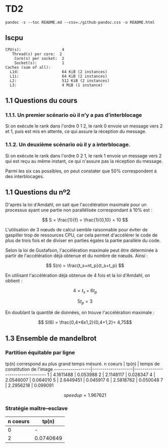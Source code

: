 
# TD2

`pandoc -s --toc README.md --css=./github-pandoc.css -o README.html`


## lscpu

```
CPU(s):                  4
   Thread(s) per core:  2
    Core(s) per socket:  2
    Socket(s):           1
Caches (sum of all):     
  L1d:                   64 KiB (2 instances)
  L1i:                   64 KiB (2 instances)
  L2:                    512 KiB (2 instances)
  L3:                    4 MiB (1 instance) 
```


## 1.1 Questions du cours


### 1.1.1. Un premier scénario où il n’y a pas d’interblocage
Si on exécute le rank dans l'ordre 0 1 2, le rank 0 envoie un message vers 2 et 1, puis est mis en attente, ce qui assure la réception du message.

### 1.1.2. Un deuxième scénario où il y a interblocage.
Si on exécute le rank dans l'ordre 0 2 1, le rank 1 envoie un message vers 2 qui est reçu au même instant, ce qui n'assure pas la réception du message.

Parmi les six cas possibles, on peut constater que 50% correspondent à des interblocages.

## 1.1 Questions du nº2

D'après la loi d'Amdahl, on sait que l'accélération maximale pour un processus ayant une partie non parallélisée correspondant à 10% est :

$$ S = \frac{1}{f} = \frac{1}{0,10} = 10 $$

L'utilisation de 3 nœuds de calcul semble raisonnable pour éviter de gaspiller trop de ressources CPU, car cela permet d'accélérer le code de plus de trois fois et de diviser en parties égales la partie parallèle du code.

Selon la loi de Gustafson, l'accélération maximale peut être déterminée à partir de l'accélération déjà obtenue et du nombre de nœuds. Ainsi :

$$ S(n) = \frac{t_s+nt_p}{t_s+t_p} $$

En utilisant l'accélération déjà obtenue de 4 fois et la loi d'Amdahl, on obtient :

$$ 4 = t_s + 6t_p $$

$$ 5t_p = 3 $$

En doublant la quantité de données, on trouve l'accélération maximale :

$$ S(6) = \frac{0,4+6x1,2}{0,4+1,2}= 4,75$$

## 1.3 Ensemble de mandelbrot
### Partition équitable par ligne
tp(n) correspond au plus grand temps mésuré.
  n coeurs        | tp(n)    	         | temps de constitution de l'image
------------------|--------------------|----------------------------------
1                 |  4.1611488         | 0.053988
2                 |  2.1148117	      | 0.028347
4                 |  2.0546007	      | 0.064010
5                 |  2.6449451	      | 0.045917
6                 |  2.5818762	      | 0.050048
7                 |  2.2956218	      | 0.099091


$$ speedup = 1.967621 $$


### Stratégie maître–esclave
  n coeurs        | tp(n)    	         
------------------|--------------------
0                 |  -                 
2                 |  0.0740649         



